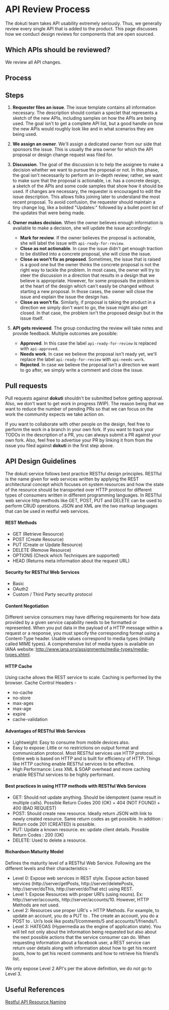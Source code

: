 # API Review Process

The dokuti team takes API usability extremely seriously. Thus, we generally review every single API that is added to the product. This page discusses how we conduct design reviews for components that are open sourced.

## Which APIs should be reviewed?

We review all API changes. 

## Process

## Steps

1. **Requester files an issue**. The issue template contains all information necessary. The description should contain a speclet that represents a sketch of the new APIs, including samples on how the APIs are being used. The goal isn't to get a complete API list, but a good handle on how the new APIs would roughly look like and in what scenarios they are being used.

2. **We assign an owner**. We'll assign a dedicated owner from our side that
sponsors the issue. This is usually the area owner for which the API proposal or design change request was filed for.

3. **Discussion**. The goal of the discussion is to help the assignee to make a
decision whether we want to pursue the proposal or not. In this phase, the goal
isn't necessarily to perform an in-depth review; rather, we want to make sure
that the proposal is actionable, i.e. has a concrete design, a sketch of the
APIs and some code samples that show how it should be used. If changes are necessary, the requester is encouraged to edit the issue description. This allows folks joining later to understand the most recent proposal. To avoid confusion, the requester should maintain a tiny change log, like a bolded "Updates:" followed by a bullet point list of the updates that were being made.

4. **Owner makes decision**. When the owner believes enough information is available to make a decision, she will update the issue accordingly:

    * **Mark for review**. If the owner believes the proposal is actionable, she will label the issue with `api-ready-for-review`.
    * **Close as not actionable**. In case the issue didn't get enough traction to be distilled into a concrete proposal, she will close the issue.
    * **Close as won't fix as proposed**. Sometimes, the issue that is raised is a good one but the owner thinks the concrete proposal is not the right way to tackle the problem. In most cases, the owner will try to steer the discussion in a direction that results in a design that we believe is appropriate. However, for some proposals the problem is at the heart of the design which can't easily be changed without starting a new proposal. In those cases, the owner will close the issue and explain the issue the design has.
    * **Close as won't fix**. Similarly, if proposal is taking the product in a direction we simply don't want to go, the issue might also get closed. In that case, the problem isn't the proposed design but in the issue itself.

5. **API gets reviewed**. The group conducting the review will take notes and provide feedback. Multiple outcomes are possible:

    * **Approved**. In this case the label `api-ready-for-review` is replaced
    with `api-approved`.
    * **Needs work**. In case we believe the proposal isn't ready yet, we'll
    replace the label `api-ready-for-review` with `api-needs-work`.
    * **Rejected**. In case we believe the proposal isn't a direction we want to go after, we simply write a comment and close the issue.

## Pull requests

Pull requests against **dokuti** shouldn't be submitted before getting approval. Also, we don't want to get work in progress (WIP). The reason being that we want to reduce the number of pending PRs so that we can focus on the work the community expects we take action on.

If you want to collaborate with other people on the design, feel free to perform the work in a branch in your own fork. If you want to track your TODOs in the description of a PR, you can always submit a PR against your own fork. Also, feel free to advertise your PR by linking it from from the issue you filed against **dokuti** in the first step above.

## API Design Guidelines

The dokuti service follows best practice RESTful design principles. RESTful is the name given for web services written by applying the REST architectural concept which focuses on system resources and how the state of the resource should be transported over HTTP protocol for different types of consumers written in different programming languages. In RESTful web service http methods like GET, POST, PUT and DELETE can be used to perform CRUD operations. JSON and XML are the two markup languages that can be used in restful web services.

#### REST Methods

* GET (Retrieve Resource)
* POST (Create Resource)
* PUT (Create or Update Resource)
* DELETE (Remove Resource)
* OPTIONS (Check which Techniques are supported)
* HEAD (Returns meta information about the request URL)

#### Security for RESTful Web Services

* Basic
* OAuth2
* Custom / Third Party security protocol

#### Content Negotiation

Different service consumers may have differing requirements for how data provided by a given service capability needs to be formatted or represented. When you put data in the payload of a HTTP message within a request or a response, you must specify the corresponding format using a Content-Type header. Usable values correspond to media types (initially called MIME types). A comprehensive list of media types is available on IANA website: http://www.iana.org/assignments/media-types/media-types.xhtml.

#### HTTP Cache

Using cache allows the REST service to scale. Caching is performed by the browser. Cache Control Headers -

* no-cache
* no-store
* max-ages
* max-age
* expire
* cache-validation
 
#### Advantages of RESTful Web Services

* Lightweight: Easy to consume from mobile devices also.
* Easy to expose: Little or no restrictions on output format and communication protocol.
Most RESTful services use HTTP protocol. 
Entire web is based on HTTP and is built for efficiency of HTTP. 
Things like HTTP caching enable RESTful services to be effective.
* High Performance: Less XML & SOAP overhead and more caching enable RESTful services to be highly performant. 

#### Best practices in using HTTP methods with RESTful Web Services

* GET: Should not update anything. Should be idempotent (same result in multiple calls). Possible Return Codes 200 (OK) + 404 (NOT FOUND) + 400 (BAD REQUEST)
* POST: Should create new resource. Ideally return JSON with link to newly created resource. Same return codes as get possible. In addition : Return code 201 (CREATED) is possible.
* PUT: Update a known resource. ex: update client details. Possible Return Codes : 200 (OK)
* DELETE: Used to delete a resource.

#### Richardson Maturity Model

Defines the maturity level of a RESTful Web Service. Following are the different levels and their characteristics -

* Level 0: Expose web services in REST style. Expose action based services (http://server/getPosts, http://server/deletePosts, http://server/doThis, http://server/doThat etc) using REST.
* Level 1: Expose Resources with proper URI’s (using nouns). Ex: http://server/accounts, http://server/accounts/10. However, HTTP Methods are not used.
* Level 2: Resources use proper URI's + HTTP Methods. For example, to update an account, you do a PUT to . The create an account, you do a POST to . Uri’s look like posts/1/comments/5 and accounts/1/friends/1.
* Level 3: HATEOAS (Hypermedia as the engine of application state). You will tell not only about the information being requested but also about the next possible actions that the service consumer can do. When requesting information about a facebook user, a REST service can return user details along with information about how to get his recent posts, how to get his recent comments and how to retrieve his friend’s list.

We only expose Level 2 API's per the above definition, we do not go to Level 3.

## Useful References
[Restful API Resource Naming](https://restfulapi.net/resource-naming/)


